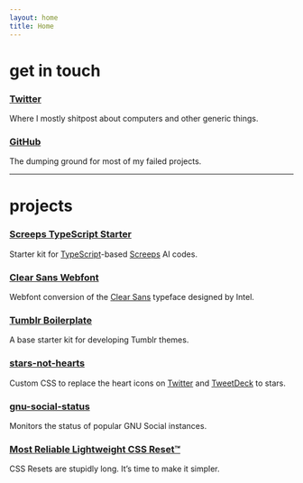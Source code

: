 ```yaml
---
layout: home
title: Home
---
```


# get in touch

### [Twitter](https://twitter.com/resir014)

Where I mostly shitpost about computers and other generic things.

### [GitHub](https://github.com/resir014)

The dumping ground for most of my failed projects.

---

# projects

### [Screeps TypeScript Starter](https://github.com/screepers/screeps-typescript-starter)

Starter kit for [TypeScript](http://www.typescriptlang.org/)-based [Screeps](https://screeps.com/) AI codes.

### [Clear Sans Webfont](https://resir014.github.io/Clear-Sans-Webfont/)

Webfont conversion of the [Clear Sans](https://01.org/clear-sans) typeface designed by Intel.

### [Tumblr Boilerplate](https://github.com/resir014/Tumblr-Boilerplate)

A base starter kit for developing Tumblr themes.

### [stars-not-hearts](https://github.com/resir014/stars-not-hearts)

Custom CSS to replace the heart icons on [Twitter](https://twitter.com/) and [TweetDeck](https://tweetdeck.twitter.com/) to stars.

### [gnu-social-status](https://resir014.github.io/gnu-social-status/)

Monitors the status of popular GNU Social instances.

### [Most Reliable Lightweight CSS Reset™](https://resir014.github.io/Reliable-Lightweight-CSS-Reset/)

CSS Resets are stupidly long. It’s time to make it simpler.
